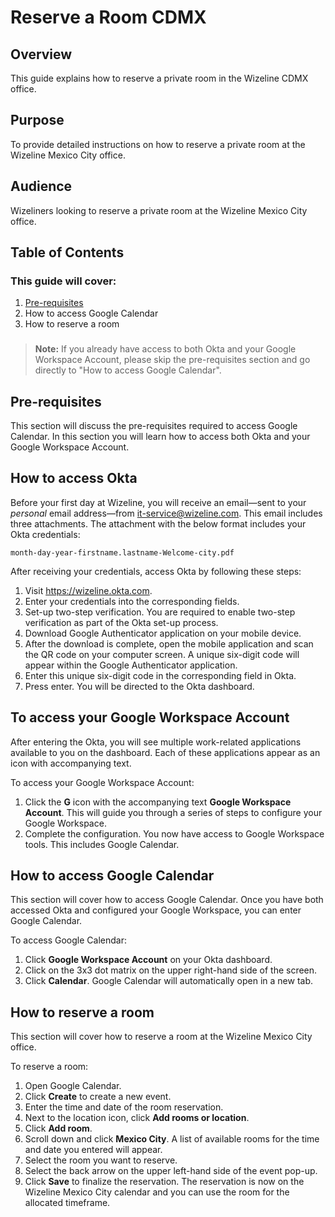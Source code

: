 # Reserve a Room CDMX 

## Overview

This guide explains how to reserve a private room in the Wizeline CDMX office.

## Purpose 

To provide detailed instructions on how to reserve a private room at the Wizeline Mexico City office.  

## Audience 

Wizeliners looking to reserve a private room at the Wizeline Mexico City office. 

## Table of Contents

### This guide will cover: 
1. [Pre-requisites](#prereq)  
2. How to access Google Calendar
3. How to reserve a room 

###
> **Note:** If you already have access to both Okta and your Google Workspace Account, please skip the pre-requisites section and go directly to "How to access Google Calendar".  

## <a name="prereq"></a> Pre-requisites

This section will discuss the pre-requisites required to access Google Calendar. In this section you will learn how to access both Okta and your Google Workspace Account.    

## How to access Okta 

Before your first day at Wizeline, you will receive an email—sent to your *personal* email address—from it-service@wizeline.com. This email includes three attachments. The attachment with the below format includes your Okta credentials:

`month-day-year-firstname.lastname-Welcome-city.pdf`

After receiving your credentials, access Okta by following these steps: 

1. Visit https://wizeline.okta.com. 
2. Enter your credentials into the corresponding fields. 
3. Set-up two-step verification. 
   You are required to enable two-step verification as part of the Okta set-up process.
4. Download Google Authenticator application on your mobile device. 
5. After the download is complete, open the mobile application and scan the QR code on your computer screen. 
   A unique six-digit code will appear within the Google Authenticator application.
6. Enter this unique six-digit code in the corresponding field in Okta. 
7. Press enter. 
   You will be directed to the Okta dashboard.  

## To access your Google Workspace Account 

After entering the Okta, you will see multiple work-related applications available to you on the dashboard. Each of these applications appear as an icon with accompanying text. 

To access your Google Workspace Account: 

1. Click the **G** icon with the accompanying text **Google Workspace Account**. 
   This will guide you through a series of steps to configure your Google Workspace. 
2. Complete the configuration.
   You now have access to Google Workspace tools. This includes Google Calendar.   


## How to access Google Calendar 

This section will cover how to access Google Calendar. Once you have both accessed Okta and configured your Google Workspace, you can enter Google Calendar. 

To access Google Calendar: 

1. Click **Google Workspace Account** on your Okta dashboard. 
2. Click on the 3x3 dot matrix on the upper right-hand side of the screen. 
3. Click **Calendar**. 
   Google Calendar will automatically open in a new tab.   

## How to reserve a room 

This section will cover how to reserve a room at the Wizeline Mexico City office. 

To reserve a room: 

1. Open Google Calendar. 
2. Click **Create** to create a new event. 
3. Enter the time and date of the room reservation.
4. Next to the location icon, click **Add rooms or location**. 
5. Click **Add room**. 
6. Scroll down and click **Mexico City**. 
   A list of available rooms for the time and date you entered will appear. 
7. Select the room you want to reserve. 
8. Select the back arrow on the upper left-hand side of the event pop-up.
9. Click **Save** to finalize the reservation.
    The reservation is now on the Wizeline Mexico City calendar and you can use the room for the allocated timeframe. 








